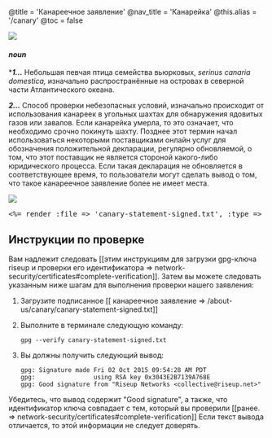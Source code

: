 @title = 'Канареечное заявление'
@nav_title = 'Канарейка'
@this.alias = '/canary'
@toc = false

![](/canary/canarypronounce.png)

#### _*noun*_

****1...*** Небольшая певчая птица семейства вьюрковых, _serinus canaria domestica,_ изначально распространённые на островах в северной части Атлантического океана.

***2...*** Способ проверки небезопасных условий, изначально происходит от использования канареек в угольных шахтах для обнаружения ядовитых газов или завалов. Если канарейка умерла, то это означает, что необходимо срочно покинуть шахту. Позднее этот термин начал использоваться некоторыми поставщиками онлайн услуг для обозначения положительной декларации, регулярно обновляемой, о том, что этот поставщик не является стороной какого-либо юридического процесса. Если такая декларация не обновляется в соответствующее время, то пользователи могут сделать вывод о том, что такое канареечное заявление более не имеет места.


![](canaryimg.jpg)

<pre>
<%= render :file => 'canary-statement-signed.txt', :type => :raw %>
</pre>

## Инструкции по проверке

Вам надлежит следовать [[этим инструкциям для загрузки gpg-ключа riseup и проверки его идентификатора => network-security/certificates#complete-verification]]. Затем вы можете следовать указанным ниже шагам для выполнения проверки нашего заявления:

1. Загрузите подписанное [[ канареечное заявление => /about-us/canary/canary-statement-signed.txt]]
1. Выполните в терминале следующую команду:

	```
	gpg --verify canary-statement-signed.txt
	```

1. Вы должны получить следующий вывод:

	```
	gpg: Signature made Fri 02 Oct 2015 09:54:28 AM PDT
	gpg:                using RSA key 0x3043E2B7139A768E
	gpg: Good signature from "Riseup Networks <collective@riseup.net>"
	```

Убедитесь, что вывод содержит "Good signature", а также, что идентификатор ключа совпадает с тем, который вы проверили [[ранее. => network-security/certificates#complete-verification]] Если текст вывода отличается, то этой информации не следует доверять.
